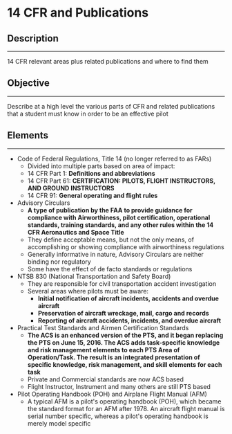 # 14 CFR and Publications
## Description
---
14 CFR relevant areas plus related publications and where to find them

## Objective
---
Describe at a high level the various parts of CFR and related publications that a student must know in order to be an effective pilot

## Elements
---
* Code of Federal Regulations, Title 14 (no longer referred to as FARs)
    * Divided into multiple parts based on area of impact:
    * 14 CFR Part 1: **Definitions and abbreviations**
    * 14 CFR Part 61: **CERTIFICATION: PILOTS, FLIGHT INSTRUCTORS, AND GROUND INSTRUCTORS**
    * 14 CFR 91: **General operating and flight rules**
* Advisory Circulars
    * **A type of publication by the FAA to provide guidance for compliance with Airworthiness, pilot certification, operational standards, training standards, and any other rules within the 14 CFR Aeronautics and Space Title**
    * They define acceptable means, but not the only means, of accomplishing or showing compliance with airworthiness regulations
    * Generally informative in nature, Advisory Circulars are neither binding nor regulatory
    * Some have the effect of de facto standards or regulations
* NTSB 830 (National Transportation and Safety Board)
    * They are responsible for civil transportation accident investigation
    * Several areas where pilots must be aware:
        * **Initial notification of aircraft incidents, accidents and overdue aircraft**
        * **Preservation of aircraft wreckage, mail, cargo and records**
        * **Reporting of aircraft accidents, incidents, and overdue aircraft**
* Practical Test Standards and Airmen Certification Standards
    * **The ACS is an enhanced version of the PTS, and it began replacing the PTS on June 15, 2016. The ACS adds task-specific knowledge and risk management elements to each PTS Area of Operation/Task. The result is an integrated presentation of specific knowledge, risk management, and skill elements for each task**
    * Private and Commercial standards are now ACS based
    * Flight Instructor, Instrument and many others are still PTS based
* Pilot Operating Handbook (POH) and Airplane Flight Manual (AFM)
    * A typical AFM is a pilot's operating handbook (POH), which became the standard format for an AFM after 1978. An aircraft flight manual is serial number specific, whereas a pilot's operating handbook is merely model specific

